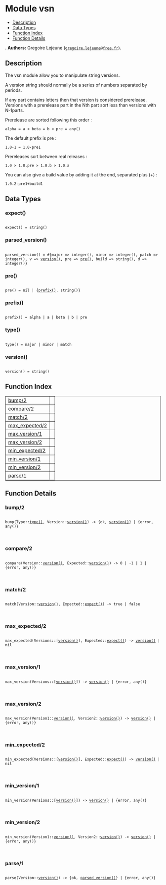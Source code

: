 

# Module vsn #
* [Description](#description)
* [Data Types](#types)
* [Function Index](#index)
* [Function Details](#functions)


.
__Authors:__ Gregoire Lejeune ([`gregoire.lejeune@free.fr`](mailto:gregoire.lejeune@free.fr)).
<a name="description"></a>

## Description ##

The vsn module allow you to manipulate string versions.



A version string should normally be a series of numbers
separated by periods.



If any part contains letters then that version is considered prerelease.
Versions with a prerelease part in the Nth part sort less than versions
with N-1parts.



Prerelease are sorted following this order :



```
alpha = a < beta = b < pre = any()
```



The default prefix is pre :



```
1.0-1 = 1.0-pre1
```



Prereleases sort between real releases :



```
1.0 > 1.0.pre > 1.0.b > 1.0.a
```



You can also give a build value by adding it at the end, separated
plus (+) :



```
1.0.2-pre1+build1
```

<a name="types"></a>

## Data Types ##




### <a name="type-expect">expect()</a> ###



<pre><code>
expect() = string()
</code></pre>





### <a name="type-parsed_version">parsed_version()</a> ###



<pre><code>
parsed_version() = #{major =&gt; integer(), minor =&gt; integer(), patch =&gt; integer(), v =&gt; <a href="#type-version">version()</a>, pre =&gt; <a href="#type-pre">pre()</a>, build =&gt; string(), d =&gt; integer()}
</code></pre>





### <a name="type-pre">pre()</a> ###



<pre><code>
pre() = nil | {<a href="#type-prefix">prefix()</a>, string()}
</code></pre>





### <a name="type-prefix">prefix()</a> ###



<pre><code>
prefix() = alpha | a | beta | b | pre
</code></pre>





### <a name="type-type">type()</a> ###



<pre><code>
type() = major | minor | match
</code></pre>





### <a name="type-version">version()</a> ###



<pre><code>
version() = string()
</code></pre>


<a name="index"></a>

## Function Index ##


<table width="100%" border="1" cellspacing="0" cellpadding="2" summary="function index"><tr><td valign="top"><a href="#bump-2">bump/2</a></td><td></td></tr><tr><td valign="top"><a href="#compare-2">compare/2</a></td><td></td></tr><tr><td valign="top"><a href="#match-2">match/2</a></td><td></td></tr><tr><td valign="top"><a href="#max_expected-2">max_expected/2</a></td><td></td></tr><tr><td valign="top"><a href="#max_version-1">max_version/1</a></td><td></td></tr><tr><td valign="top"><a href="#max_version-2">max_version/2</a></td><td></td></tr><tr><td valign="top"><a href="#min_expected-2">min_expected/2</a></td><td></td></tr><tr><td valign="top"><a href="#min_version-1">min_version/1</a></td><td></td></tr><tr><td valign="top"><a href="#min_version-2">min_version/2</a></td><td></td></tr><tr><td valign="top"><a href="#parse-1">parse/1</a></td><td></td></tr></table>


<a name="functions"></a>

## Function Details ##

<a name="bump-2"></a>

### bump/2 ###


<pre><code>
bump(Type::<a href="#type-type">type()</a>, Version::<a href="#type-version">version()</a>) -&gt; {ok, <a href="#type-version">version()</a>} | {error, any()}
</code></pre>
<br />


<a name="compare-2"></a>

### compare/2 ###


<pre><code>
compare(Version::<a href="#type-version">version()</a>, Expected::<a href="#type-version">version()</a>) -&gt; 0 | -1 | 1 | {error, any()}
</code></pre>
<br />


<a name="match-2"></a>

### match/2 ###


<pre><code>
match(Version::<a href="#type-version">version()</a>, Expected::<a href="#type-expect">expect()</a>) -&gt; true | false
</code></pre>
<br />


<a name="max_expected-2"></a>

### max_expected/2 ###


<pre><code>
max_expected(Versions::[<a href="#type-version">version()</a>], Expected::<a href="#type-expect">expect()</a>) -&gt; <a href="#type-version">version()</a> | nil
</code></pre>
<br />


<a name="max_version-1"></a>

### max_version/1 ###


<pre><code>
max_version(Versions::[<a href="#type-version">version()</a>]) -&gt; <a href="#type-version">version()</a> | {error, any()}
</code></pre>
<br />


<a name="max_version-2"></a>

### max_version/2 ###


<pre><code>
max_version(Version1::<a href="#type-version">version()</a>, Version2::<a href="#type-version">version()</a>) -&gt; <a href="#type-version">version()</a> | {error, any()}
</code></pre>
<br />


<a name="min_expected-2"></a>

### min_expected/2 ###


<pre><code>
min_expected(Versions::[<a href="#type-version">version()</a>], Expected::<a href="#type-expect">expect()</a>) -&gt; <a href="#type-version">version()</a> | nil
</code></pre>
<br />


<a name="min_version-1"></a>

### min_version/1 ###


<pre><code>
min_version(Versions::[<a href="#type-version">version()</a>]) -&gt; <a href="#type-version">version()</a> | {error, any()}
</code></pre>
<br />


<a name="min_version-2"></a>

### min_version/2 ###


<pre><code>
min_version(Version1::<a href="#type-version">version()</a>, Version2::<a href="#type-version">version()</a>) -&gt; <a href="#type-version">version()</a> | {error, any()}
</code></pre>
<br />


<a name="parse-1"></a>

### parse/1 ###


<pre><code>
parse(Version::<a href="#type-version">version()</a>) -&gt; {ok, <a href="#type-parsed_version">parsed_version()</a>} | {error, any()}
</code></pre>
<br />


